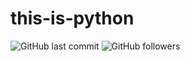 # this-is-python

![GitHub last commit](https://img.shields.io/github/last-commit/FernandoCelmer/this-is-python) ![GitHub followers](https://img.shields.io/github/followers/FernandoCelmer?label=Fernando%20Celmer&style=social)


